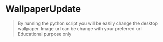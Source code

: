 # WallpaperUpdate
>By running the python script you will be easily change the desktop wallpaper.
>Image url can be change with your preferred url
>Educational purpose only
